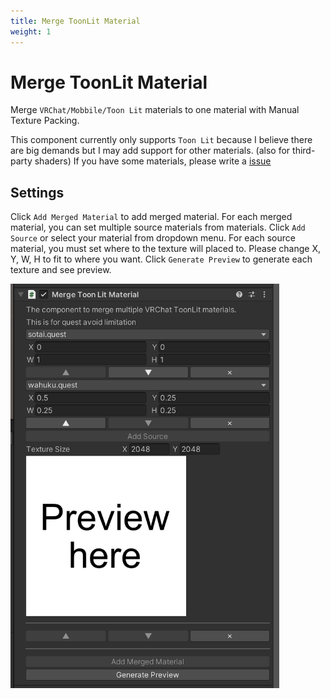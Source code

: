 ```yaml
---
title: Merge ToonLit Material
weight: 1
---
```


# Merge ToonLit Material

Merge `VRChat/Mobbile/Toon Lit` materials to one material with Manual Texture Packing.

This component currently only supports `Toon Lit` because I believe there are big demands
but I may add support for other materials. (also for third-party shaders)
If you have some materials, please write a [issue][issue]

## Settings

Click `Add Merged Material` to add merged material.
For each merged material, you can set multiple source materials from materials.
Click `Add Source` or select your material from dropdown menu.
For each source material, you must set where to the texture will placed to.
Please change X, Y, W, H to fit to where you want.
Click `Generate Preview` to generate each texture and see preview.

<img src="component.png" width="430">

[issue]: https://github.com/anatawa12/AvatarOptimizer/issues/new/choose
